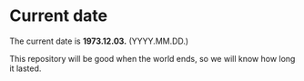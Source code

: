 # Current date

The current date is **1973.12.03.** (YYYY.MM.DD.)

This repository will be good when the world ends, so we will know how long it lasted.